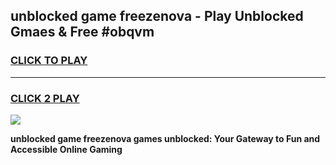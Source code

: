 
## unblocked game freezenova - Play Unblocked Gmaes & Free #obqvm
<h3>
<a href="https://premium.freeplayer.one?title=unblocked_game_freezenova&ref=01M">CLICK TO PLAY</a></h3>
<hr>

<h3>
<a href="https://premium.freeplayer.one?title=unblocked_game_freezenova&ref=01M">CLICK 2 PLAY</a>
  
</h3>

<a href="https://premium.freeplayer.one?title=unblocked_game_freezenova&ref=01M"><img src="https://clearcache.store/games.png"></a>


**unblocked game freezenova games unblocked: Your Gateway to Fun and Accessible Online Gaming**
